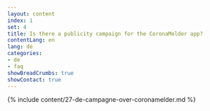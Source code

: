 ```yaml
---
layout: content
index: 1
set: 4
title: Is there a publicity campaign for the CoronaMelder app?
contentLang: en
lang: de
categories:
- de
- faq
showBreadCrumbs: true
showContact: true
---
```

{% include content/27-de-campagne-over-coronamelder.md %}
